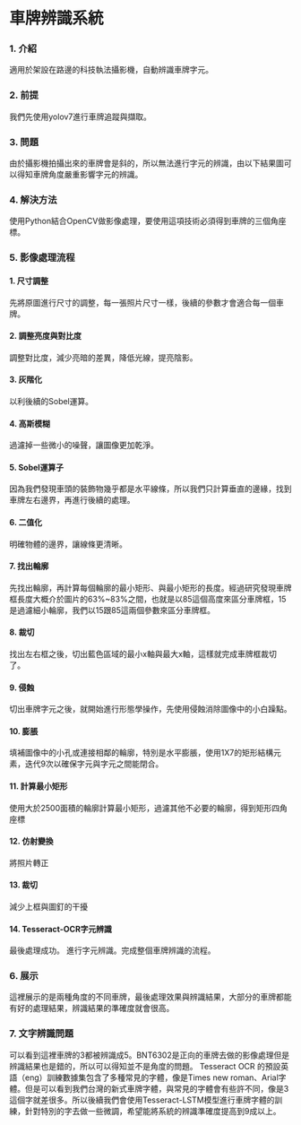 # 車牌辨識系統
### 1. 介紹
適用於架設在路邊的科技執法攝影機，自動辨識車牌字元。
### 2. 前提
我們先使用yolov7進行車牌追蹤與擷取。
### 3. 問題
由於攝影機拍攝出來的車牌會是斜的，所以無法進行字元的辨識，由以下結果圖可以得知車牌角度嚴重影響字元的辨識。

### 4. 解決方法
使用Python結合OpenCV做影像處理，要使用這項技術必須得到車牌的三個角座標。
### 5. 影像處理流程
#### 1. 尺寸調整
先將原圖進行尺寸的調整，每一張照片尺寸一樣，後續的參數才會適合每一個車牌。
#### 2. 調整亮度與對比度
調整對比度，減少亮暗的差異，降低光線，提亮陰影。
#### 3. 灰階化
以利後續的Sobel運算。
#### 4. 高斯模糊
過濾掉一些微小的噪聲，讓圖像更加乾淨。
#### 5. Sobel運算子
因為我們發現車頭的裝飾物幾乎都是水平線條，所以我們只計算垂直的邊緣，找到車牌左右邊界，再進行後續的處理。
#### 6. 二值化
明確物體的邊界，讓線條更清晰。
#### 7. 找出輪廓
先找出輪廓，再計算每個輪廓的最小矩形、與最小矩形的長度。經過研究發現車牌框長度大概介於圖片的63%~83%之間，也就是以85這個高度來區分車牌框，15是過濾細小輪廓，我們以15跟85這兩個參數來區分車牌框。
#### 8. 裁切
找出左右框之後，切出藍色區域的最小x軸與最大x軸，這樣就完成車牌框裁切了。
#### 9. 侵蝕
切出車牌字元之後，就開始進行形態學操作，先使用侵蝕消除圖像中的小白躁點。
#### 10. 膨脹
填補圖像中的小孔或連接相鄰的輪廓，特別是水平膨脹，使用1X7的矩形結構元素，迭代9次以確保字元與字元之間能閉合。
#### 11. 計算最小矩形
使用大於2500面積的輪廓計算最小矩形，過濾其他不必要的輪廓，得到矩形四角座標
#### 12. 仿射變換
將照片轉正
#### 13. 裁切
減少上框與圖釘的干擾
#### 14. Tesseract-OCR字元辨識
最後處理成功。
進行字元辨識。完成整個車牌辨識的流程。
### 6. 展示
這裡展示的是兩種角度的不同車牌，最後處理效果與辨識結果，大部分的車牌都能有好的處理結果，辨識結果的準確度就會很高。
### 7. 文字辨識問題
可以看到這裡車牌的3都被辨識成5。BNT6302是正向的車牌去做的影像處理但是辨識結果也是錯的，所以可以得知並不是角度的問題。
Tesseract OCR 的預設英語（eng）訓練數據集包含了多種常見的字體，像是Times new roman、Arial字體。但是可以看到我們台灣的新式車牌字體，與常見的字體會有些許不同，像是3這個字就差很多。所以後續我們會使用Tesseract-LSTM模型進行車牌字體的訓練，針對特別的字去做一些微調，希望能將系統的辨識準確度提高到9成以上。
